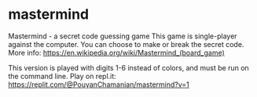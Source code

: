 # mastermind

Mastermind - a secret code guessing game
This game is single-player against the computer. You can choose to make or break the secret code.
More info: https://en.wikipedia.org/wiki/Mastermind_(board_game)

This version is played with digits 1-6 instead of colors, and must be run on the command line.
Play on repl.it: https://replit.com/@PouyanChamanian/mastermind?v=1 